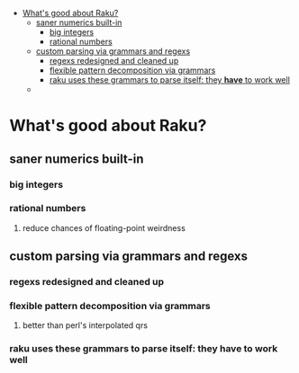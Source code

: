 - [What's good about Raku?](#orge023cc1)
  - [saner numerics built-in](#orgd13df18)
    - [big integers](#org1e6b7ef)
    - [rational numbers](#org85235a1)
  - [custom parsing via grammars and regexs](#org04321ca)
    - [regexs redesigned and cleaned up](#orgc6b41c6)
    - [flexible pattern decomposition via grammars](#org28b2dd0)
    - [raku uses these grammars to parse itself: they **have** to work well](#org2684cdc)
  - [](#org8901577)


<a id="orge023cc1"></a>

# What's good about Raku?


<a id="orgd13df18"></a>

## saner numerics built-in


<a id="org1e6b7ef"></a>

### big integers


<a id="org85235a1"></a>

### rational numbers

1.  reduce chances of floating-point weirdness


<a id="org04321ca"></a>

## custom parsing via grammars and regexs


<a id="orgc6b41c6"></a>

### regexs redesigned and cleaned up


<a id="org28b2dd0"></a>

### flexible pattern decomposition via grammars

1.  better than perl's interpolated qrs


<a id="org2684cdc"></a>

### raku uses these grammars to parse itself: they **have** to work well


<a id="org8901577"></a>

##
